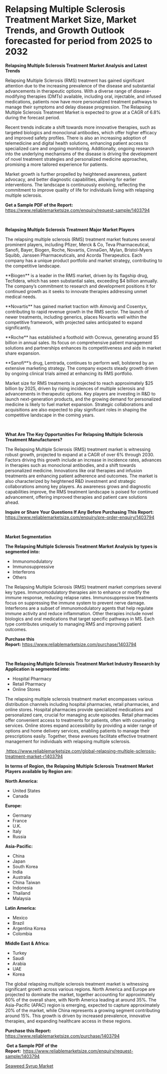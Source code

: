 <p><h1>Relapsing Multiple Sclerosis Treatment Market Size, Market Trends, and Growth Outlook forecasted for period from 2025 to 2032</h1></p><p><strong>Relapsing Multiple Sclerosis Treatment Market Analysis and Latest Trends</strong></p>
<p><p>Relapsing Multiple Sclerosis (RMS) treatment has gained significant attention due to the increasing prevalence of the disease and substantial advancements in therapeutic options. With a diverse range of disease-modifying therapies (DMTs) available, including oral, injectable, and infused medications, patients now have more personalized treatment pathways to manage their symptoms and delay disease progression. The Relapsing Multiple Sclerosis Treatment Market is expected to grow at a CAGR of 6.8% during the forecast period.</p><p>Recent trends indicate a shift towards more innovative therapies, such as targeted biologics and monoclonal antibodies, which offer higher efficacy and improved safety profiles. There is also an increasing adoption of telemedicine and digital health solutions, enhancing patient access to specialized care and ongoing monitoring. Additionally, ongoing research into the underlying mechanisms of the disease is driving the development of novel treatment strategies and personalized medicine approaches, promising a more tailored experience for patients.</p><p>Market growth is further propelled by heightened awareness, patient advocacy, and better diagnostic capabilities, allowing for earlier interventions. The landscape is continuously evolving, reflecting the commitment to improve quality of life for individuals living with relapsing multiple sclerosis.</p></p>
<p><strong>Get a Sample PDF of the Report:&nbsp;</strong> <a href="https://www.reliablemarketsize.com/enquiry/request-sample/1403794?utm_campaign=3091&utm_medium=2&utm_source=Github&utm_content=ia&utm_term=28032025&utm_id=relapsing-multiple-sclerosis-treatment">https://www.reliablemarketsize.com/enquiry/request-sample/1403794</a></p>
<p>&nbsp;</p>
<p><strong>Relapsing Multiple Sclerosis Treatment Major Market Players</strong></p>
<p><p>The relapsing multiple sclerosis (RMS) treatment market features several prominent players, including Pfizer, Merck & Co, Teva Pharmaceutical, Sanofi, Bayer, Biogen, Roche, Novartis, CinnaGen, Mylan, Bristol-Myers Squibb, Janssen Pharmaceuticals, and Acorda Therapeutics. Each company has a unique product portfolio and market strategy, contributing to the competitive landscape.</p><p>**Biogen** is a leader in the RMS market, driven by its flagship drug, Tecfidera, which has seen substantial sales, exceeding $4 billion annually. The company’s commitment to research and development positions it for continued growth as it seeks to innovate therapies addressing unmet medical needs.</p><p>**Novartis** has gained market traction with Aimovig and Cosentyx, contributing to rapid revenue growth in the RMS sector. The launch of newer treatments, including generics, places Novartis well within the competitive framework, with projected sales anticipated to expand significantly.</p><p>**Roche** has established a foothold with Ocrevus, generating around $5 billion in annual sales. Its focus on comprehensive patient management solutions and partnerships enhances its competitiveness and aids in market share expansion.</p><p>**Sanofi**’s drug, Lemtrada, continues to perform well, bolstered by an extensive marketing strategy. The company expects steady growth driven by ongoing clinical trials aimed at enhancing its RMS portfolio.</p><p>Market size for RMS treatments is projected to reach approximately $25 billion by 2025, driven by rising incidences of multiple sclerosis and advancements in therapeutic options. Key players are investing in R&D to launch next-generation products, and the growing demand for personalized medicine is likely to fuel market expansion. Strategic collaborations and acquisitions are also expected to play significant roles in shaping the competitive landscape in the coming years.</p></p>
<p>&nbsp;</p>
<p><strong>What Are The Key Opportunities For Relapsing Multiple Sclerosis Treatment Manufacturers?</strong></p>
<p><p>The Relapsing Multiple Sclerosis (RMS) treatment market is witnessing robust growth, projected to expand at a CAGR of over 6% through 2030. Factors driving this growth include an increase in incidence rates, advances in therapies such as monoclonal antibodies, and a shift towards personalized medicine. Innovations like oral therapies and infusion treatments are enhancing patient adherence and outcomes. The market is also characterized by heightened R&D investment and strategic collaborations among key players. As awareness grows and diagnostic capabilities improve, the RMS treatment landscape is poised for continued advancement, offering improved therapies and patient care solutions ahead.</p></p>
<p><strong>Inquire or Share Your Questions If Any Before Purchasing This Report:</strong> <a href="https://www.reliablemarketsize.com/enquiry/pre-order-enquiry/1403794?utm_campaign=3091&utm_medium=2&utm_source=Github&utm_content=ia&utm_term=28032025&utm_id=relapsing-multiple-sclerosis-treatment">https://www.reliablemarketsize.com/enquiry/pre-order-enquiry/1403794</a></p>
<p>&nbsp;</p>
<p><strong>Market Segmentation</strong></p>
<p><strong>The Relapsing Multiple Sclerosis Treatment Market Analysis by types is segmented into:</strong></p>
<p><ul><li>Immunomodulatory</li><li>Immunosuppressive</li><li>Interferons</li><li>Others</li></ul></p>
<p><p>The Relapsing Multiple Sclerosis (RMS) treatment market comprises several key types. Immunomodulatory therapies aim to enhance or modify the immune response, reducing relapse rates. Immunosuppressive treatments focus on suppressing the immune system to prevent nerve damage. Interferons are a subset of immunomodulatory agents that help regulate immune activity and reduce inflammation. Other therapies include novel biologics and oral medications that target specific pathways in MS. Each type contributes uniquely to managing RMS and improving patient outcomes.</p></p>
<p><strong>Purchase this Report:&nbsp;</strong><a href="https://www.reliablemarketsize.com/purchase/1403794?utm_campaign=3091&utm_medium=2&utm_source=Github&utm_content=ia&utm_term=28032025&utm_id=relapsing-multiple-sclerosis-treatment">https://www.reliablemarketsize.com/purchase/1403794</a></p>
<p>&nbsp;</p>
<p><strong>The Relapsing Multiple Sclerosis Treatment Market Industry Research by Application is segmented into:</strong></p>
<p><ul><li>Hospital Pharmacy</li><li>Retail Pharmacy</li><li>Online Stores</li></ul></p>
<p><p>The relapsing multiple sclerosis treatment market encompasses various distribution channels including hospital pharmacies, retail pharmacies, and online stores. Hospital pharmacies provide specialized medications and personalized care, crucial for managing acute episodes. Retail pharmacies offer convenient access to treatments for patients, often with counseling services. Online stores expand accessibility by providing a wider range of options and home delivery services, enabling patients to manage their prescriptions easily. Together, these avenues facilitate effective treatment management for individuals with relapsing multiple sclerosis.</p></p>
<p><a href="https://www.reliablemarketsize.com/global-relapsing-multiple-sclerosis-treatment-market-r1403794?utm_campaign=3091&utm_medium=2&utm_source=Github&utm_content=ia&utm_term=28032025&utm_id=relapsing-multiple-sclerosis-treatment">&nbsp;https://www.reliablemarketsize.com/global-relapsing-multiple-sclerosis-treatment-market-r1403794</a></p>
<p><strong>In terms of Region, the Relapsing Multiple Sclerosis Treatment Market Players available by Region are:</strong></p>
<p>
    <p> <strong> North America: </strong>
        <ul>
            <li>United States</li>
            <li>Canada</li>
        </ul>
        </p> 
    <p> <strong> Europe: </strong>
        <ul>
            <li>Germany</li>
            <li>France</li>
            <li>U.K.</li>
            <li>Italy</li>
            <li>Russia</li>
        </ul>
        </p> 
    <p> <strong> Asia-Pacific: </strong>
        <ul>
            <li>China</li>
            <li>Japan</li>
            <li>South Korea</li>
            <li>India</li>
            <li>Australia</li>
            <li>China Taiwan</li>
            <li>Indonesia</li>
            <li>Thailand</li>
            <li>Malaysia</li>
        </ul>
        </p> 
    <p> <strong> Latin America: </strong>
        <ul>
            <li>Mexico</li>
            <li>Brazil</li>
            <li>Argentina Korea</li>
            <li>Colombia</li>
        </ul>
        </p> 
    <p> <strong> Middle East & Africa: </strong>
        <ul>
            <li>Turkey</li>
            <li>Saudi</li>
            <li>Arabia</li>
            <li>UAE</li>
            <li>Korea</li>
        </ul>
    </p>
    </p>
<p><p>The global relapsing multiple sclerosis treatment market is witnessing significant growth across various regions. North America and Europe are projected to dominate the market, together accounting for approximately 60% of the overall share, with North America leading at around 35%. The Asia-Pacific (APAC) region is emerging, expected to capture approximately 20% of the market, while China represents a growing segment contributing around 15%. This growth is driven by increased prevalence, innovative therapies, and expanding healthcare access in these regions.</p></p>
<p><strong>Purchase this Report: </strong><a href="https://www.reliablemarketsize.com/purchase/1403794?utm_campaign=3091&utm_medium=2&utm_source=Github&utm_content=ia&utm_term=28032025&utm_id=relapsing-multiple-sclerosis-treatment">https://www.reliablemarketsize.com/purchase/1403794</a></p>
<p>&nbsp;<strong>Get a Sample PDF of the Report:&nbsp;&nbsp;</strong><a href="https://www.reliablemarketsize.com/enquiry/request-sample/1403794?utm_campaign=3091&utm_medium=2&utm_source=Github&utm_content=ia&utm_term=28032025&utm_id=relapsing-multiple-sclerosis-treatment">https://www.reliablemarketsize.com/enquiry/request-sample/1403794</a></p>
<p><strong></strong></p>
<p><p><a href="https://github.com/ugurgyuri/Market-Research-Report-List-1/blob/main/seaweed-syrup-market.md?utm_campaign=3091&utm_medium=2&utm_source=Github&utm_content=ia&utm_term=28032025&utm_id=relapsing-multiple-sclerosis-treatment">Seaweed Syrup Market</a></p></p>